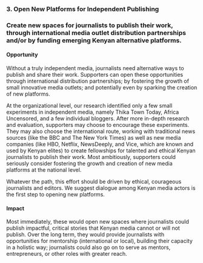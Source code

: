 ### 3. Open New Platforms for Independent Publishing

### Create new spaces for journalists to publish their work, through international media outlet distribution partnerships and/or by funding emerging Kenyan alternative platforms.    

#### Opportunity

Without a truly independent media, journalists need alternative ways to publish and share their work. Supporters can open these opportunities through international distribution partnerships; by fostering the growth of small innovative media outlets; and potentially even by sparking the creation of new platforms.

At the organizational level, our research identified only a few small experiments in independent media, namely Thika Town Today, Africa Uncensored, and a few individual bloggers. After more in-depth research and evaluation, supporters may choose to encourage these experiments. They may also choose the international route, working with traditional news sources (like the BBC and The New York Times) as well as new media companies (like HBO, Netflix, NewsDeeply, and Vice, which are known and used by Kenyan elites) to create fellowships for talented and ethical Kenyan journalists to publish their work. Most ambitiously, supporters could seriously consider fostering the growth and creation of new media platforms at the national level.

Whatever the path, this effort should be driven by ethical, courageous journalists and editors. We suggest dialogue among Kenyan media actors is the first step to opening new platforms.


#### Impact

Most immediately, these would open new spaces where journalists could publish impactful, critical stories that Kenyan media cannot or will not publish. Over the long term, they would provide journalists with opportunities for mentorship (international or local), building their capacity in a holistic way; journalists could also go on to serve as mentors, entrepreneurs, or other roles with greater reach.
